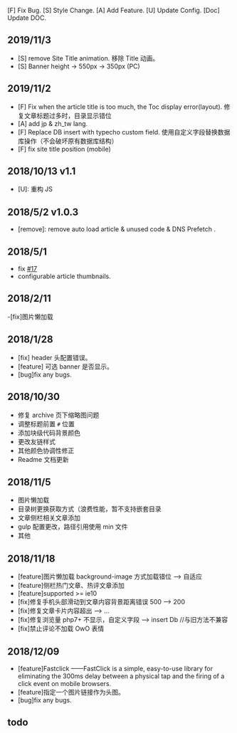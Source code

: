 [F] Fix Bug.
[S] Style Change.
[A] Add Feature.
[U] Update Config.
[Doc] Update DOC.

## 2019/11/3

- [S] remove Site Title animation.
  移除 Title 动画。
- [S] Banner height -> 550px -> 350px (PC)

## 2019/11/2

- [F] Fix when the article title is too much, the Toc display error(layout).
  修复文章标题过多时，目录显示错位
- [A] add jp & zh_tw lang.
- [F] Replace DB insert with typecho custom field.
  使用自定义字段替换数据库操作（不会破坏原有数据库结构）
- [F] fix site title position (mobile)

<!--  -->

## 2018/10/13 v1.1

- [U]: 重构 JS

## 2018/5/2 v1.0.3

- [remove]: remove auto load article & unused code & DNS Prefetch .

## 2018/5/1

- fix [#17](https://github.com/shiyiya/typecho-theme-sagiri/issues/17)
- configurable article thumbnails.

## 2018/2/11

-[fix]图片懒加载

## 2018/1/28

- [fix] header 头配置错误。
- [feature] 可选 banner 是否显示。
- [bug]fix any bugs.

<!-- more -->

## 2018/10/30

- 修复 archive 页下缩略图问题
- 调整标题前置 `#` 位置
- 添加块级代码背景颜色
- 更改友链样式
- 其他颜色协调性修正
- Readme 文档更新

## 2018/11/5

- 图片懒加载
- 目录树更换获取方式（浪费性能，暂不支持嵌套目录
- 文章侧栏相关文章添加
- gulp 配置更改，路径引用使用 min 文件
- 其他

## 2018/11/18

- [feature]图片懒加载 background-image 方式加载错位 --> 自适应
- [feature]侧栏热门文章、热评文章添加
- [feature]supported >= ie10
- [fix]修复手机头部滑动到文章内容背景距离错误 500 --> 200
- [fix]修复文章卡片内容超出 --> ...
- [fix]修复浏览量 php7+ 不显示，自定义字段 --> insert Db //与旧方法不兼容
- [fix]禁止评论不加载 OwO 表情

## 2018/12/09

- [feature]Fastclick ——FastClick is a simple, easy-to-use library for eliminating the 300ms delay between a physical tap and the firing of a click event on mobile browsers.
- [feature]指定一个图片链接作为头图。
- [bug]fix any bugs.

## todo

